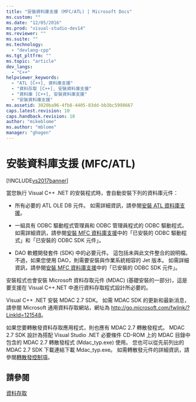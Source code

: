 ```yaml
---
title: "安裝資料庫支援 (MFC/ATL) | Microsoft Docs"
ms.custom: ""
ms.date: "12/05/2016"
ms.prod: "visual-studio-dev14"
ms.reviewer: ""
ms.suite: ""
ms.technology: 
  - "devlang-cpp"
ms.tgt_pltfrm: ""
ms.topic: "article"
dev_langs: 
  - "C++"
helpviewer_keywords: 
  - "ATL [C++], 資料庫支援"
  - "資料存取 [C++], 安裝資料庫支援"
  - "資料庫 [C++], 安裝資料庫支援"
  - "安裝資料庫支援"
ms.assetid: 3820ba96-4fb8-4405-83dd-bb3bc5998667
caps.latest.revision: 10
caps.handback.revision: 10
author: "mikeblome"
ms.author: "mblome"
manager: "ghogen"
---
```

# 安裝資料庫支援 (MFC/ATL)
[!INCLUDE[vs2017banner](../assembler/inline/includes/vs2017banner.md)]

當您執行 Visual C\+\+ .NET 的安裝程式時，會自動安裝下列的資料庫元件：  
  
-   所有必要的 ATL OLE DB 元件。  如需詳細資訊，請參閱[安裝 ATL 資料庫支援](../data/installing-atl-database-support.md)。  
  
-   一組具有 ODBC 驅動程式管理員和 ODBC 管理員程式的 ODBC 驅動程式。  如需詳細資訊，請參閱[安裝 MFC 資料庫支援](../data/installing-mfc-database-support.md)中的「已安裝的 ODBC 驅動程式」和「已安裝的 ODBC SDK 元件」。  
  
-   DAO 軟體開發套件 \(SDK\) 中的必要元件。  這包括未與此文件整合的說明檔。  不過，如果您使用 DAO，則需要安裝與作業系統相容的 Jet 版本。  如需詳細資訊，請參閱[安裝 MFC 資料庫支援](../data/installing-mfc-database-support.md)中的「已安裝的 ODBC SDK 元件」。  
  
 安裝程式也會安裝 Microsoft 資料存取元件 \(MDAC\) \(基礎安裝的一部分\)，這是要支援在 Visual C\+\+.NET 中進行資料存取程式設計所必要的。  
  
 Visual C\+\+ .NET 安裝 MDAC 2.7 SDK。  如需 MDAC SDK 的更新和最新消息，請參閱 Microsoft 通用資料存取網站，網址為 [http:\/\/go.microsoft.com\/fwlink\/?LinkId\=121548](http://go.microsoft.com/fwlink/?LinkId=121548)。  
  
 如果您要轉散發資料存取應用程式，則也應有 MDAC 2.7 轉散發程式。  MDAC 2.7 SDK 設計為搭配 Visual Studio .NET 必要條件 CD\-ROM 上的 MDAC 目錄中包含的 MDAC 2.7 轉散發程式 \(Mdac\_typ.exe\) 使用。  您也可以從先前列出的 MDAC 2.7 SDK 下載連結下載 Mdac\_typ.exe。  如需轉散發元件的詳細資訊，請參閱[轉散發控制項](../data/ado-rdo/redistributing-controls.md)。  
  
## 請參閱  
 [資料存取](../Topic/Data%20Access%20in%20Visual%20C++.md)